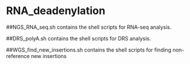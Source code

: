 # RNA_deadenylation

##NGS_RNA_seq.sh contains the shell scripts for RNA-seq analysis.

##DRS_polyA.sh contains the shell scripts for DRS analysis.

##WGS_find_new_insertions.sh contains the shell scripts for finding non-reference new insertions
